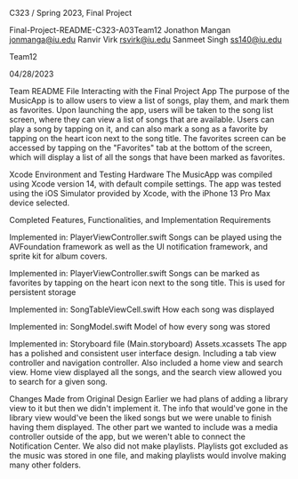C323 / Spring 2023, Final Project

Final-Project-README-C323-A03Team12
Jonathon Mangan jonmanga@iu.edu
Ranvir Virk rsvirk@iu.edu
Sanmeet Singh ss140@iu.edu

Team12

04/28/2023
Team README File
Interacting with the Final Project App
The purpose of the MusicApp is to allow users to view a list of songs, play them, and mark 
them as favorites. Upon launching the app, users will be taken to the song list screen,
where they can view a list of songs that are available. Users can play a song by tapping 
on it, and can also mark a song as a favorite by tapping on the heart icon next to the song
 title. The favorites screen can be accessed by tapping on the "Favorites" tab at the bottom 
 of the screen, which will display a list of all the songs that have been marked as favorites.

Xcode Environment and Testing Hardware
The MusicApp was compiled using Xcode version 14, with default compile settings. The app
 was tested using the iOS Simulator provided by Xcode, with the iPhone 13 Pro Max device
  selected.

Completed Features, Functionalities, and Implementation Requirements

Implemented in:
PlayerViewController.swift
Songs can be played using the AVFoundation framework as well as the UI notification framework, and sprite kit for album covers.

Implemented in:
PlayerViewController.swift
Songs can be marked as favorites by tapping on the heart icon next to the song title. This is used for persistent storage

Implemented in:
SongTableViewCell.swift
How each song was displayed

Implemented in:
SongModel.swift
Model of how every song was stored


Implemented in:
Storyboard file (Main.storyboard)
Assets.xcassets
The app has a polished and consistent user interface design. Including a tab view controller and navigation controller. Also included a home view and search view. Home view displayed all the songs, and the search view allowed you to search for a given song.


Changes Made from Original Design
Earlier we had plans of adding a library view to it but then we didn't implement it. The info that would've gone in the library view would've been the liked songs but we were unable to finish having them displayed. The other part we wanted to include was a media controller outside of the app, but we weren't able to connect the Notification Center. We also did not make playlists. Playlists got excluded as the music was stored in one file, and making playlists would involve making many other folders.



